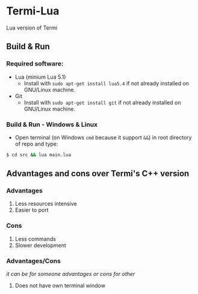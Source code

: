 # Termi-Lua
Lua version of Termi

## Build & Run
### Required software:
- Lua (minium Lua 5.1)
  - Install with ```sudo apt-get install lua5.4``` if not already installed on GNU/Linux machine.
- Git
  - Install with ```sudo apt-get install git``` if not already installed on GNU/Linux machine.

### Build & Run - Windows & Linux
- Open terminal (on Windows ```cmd``` because it support ```&&```) in root directory of repo and type:
```sh
$ cd src && lua main.lua
```

## Advantages and cons over Termi's C++ version
### Advantages
1. Less resources intensive
2. Easier to port

### Cons
1. Less commands
2. Slower development

### Advantages/Cons
*it can be for someone advantages or cons for other*
1. Does not have own terminal window
